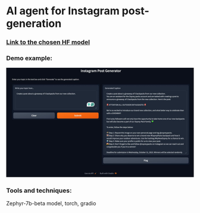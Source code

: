 # AI agent for Instagram post-generation
### [Link to the chosen HF model](https://huggingface.co/HuggingFaceH4/zephyr-7b-beta)

### Demo example:
![Example](demo-example.jpeg)

### Tools and techniques:
Zephyr-7b-beta model, torch, gradio 
